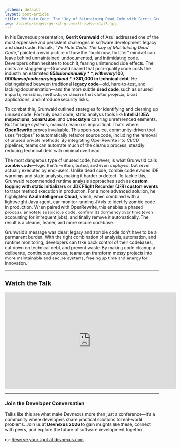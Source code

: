 ```yaml
---
_schema: default
layout: post-article
title: 'We Hate Code: The !Joy of Maintaining Dead Code with Gerrit Grunwald'
img: /assets/images/gerrit-grunwald-video-still.jpg
---
```


In his Devnexus presentation, **Gerrit Grunwald** of Azul addressed one of the most expensive and persistent challenges in software development: legacy and dead code. His talk, *“We Hate Code: The !Joy of Maintaining Dead Code,”* painted a vivid picture of how the “build now, fix later” mindset can leave behind unmaintained, undocumented, and intimidating code. Developers often hesitate to touch it, fearing unintended side effects. The costs are staggering—Grunwald shared that poor-quality code costs the industry an estimated **$85 billion annually**, with every 100,000 lines of code carrying about **$361,000 in technical debt**. He distinguished between traditional **legacy code**—old, hard-to-test, and lacking documentation—and the more subtle **dead code**, such as unused imports, variables, methods, or classes that clutter projects, bloat applications, and introduce security risks.

To combat this, Grunwald outlined strategies for identifying and cleaning up unused code. For truly dead code, static analysis tools like **IntelliJ IDEA inspections**, **SonarQube**, and **Checkstyle** can flag unreferenced elements. But for large systems, manual cleanup is impractical. That’s where **OpenRewrite** proves invaluable. This open-source, community-driven tool uses “recipes” to automatically refactor source code, including the removal of unused private methods. By integrating OpenRewrite into CI/CD pipelines, teams can automate much of the cleanup process, steadily reducing technical debt with minimal overhead.

The most dangerous type of unused code, however, is what Grunwald calls **zombie code**—logic that’s written, tested, and even deployed, but never actually executed by end-users. Unlike dead code, zombie code evades IDE warnings and static analysis, making it harder to detect. To tackle this, Grunwald recommended runtime analysis approaches such as **custom logging with static initializers** or **JDK Flight Recorder (JFR) custom events** to trace method execution in production. For a more advanced solution, he highlighted **Azul Intelligence Cloud**, which, when combined with a lightweight Java agent, can monitor running JVMs to identify zombie code in production. When paired with OpenRewrite, this enables a phased process: annotate suspicious code, confirm its dormancy over time (even accounting for infrequent jobs), and finally remove it automatically. The result is a cleaner, leaner, and more secure codebase.

Grunwald’s message was clear: legacy and zombie code don’t have to be a permanent burden. With the right combination of analysis, automation, and runtime monitoring, developers can take back control of their codebases, cut down on technical debt, and prevent waste. By making code cleanup a deliberate, continuous process, teams can transform messy projects into more maintainable and secure systems, freeing up time and energy for innovation.

---

## Watch the Talk
<div align="center">  
<iframe width="560" height="315" src="https://www.youtube.com/embed/iD-JGCfRSQQ" title="We Hate Code: Gerrit Grunwald at Devnexus" frameborder="0" allowfullscreen></iframe>  
</div>

---

### Join the Developer Conversation
Talks like this are what make Devnexus more than just a conference—it’s a community where developers share practical solutions to real-world problems. Join us at **Devnexus 2026** to gain insights like these, connect with peers, and explore the future of software development together.  

👉 [Reserve your spot at devnexus.com](https://devnexus.com)
